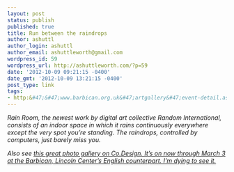 ```yaml
---
layout: post
status: publish
published: true
title: Run between the raindrops
author: ashuttl
author_login: ashuttl
author_email: ashuttleworth@gmail.com
wordpress_id: 59
wordpress_url: http://ashuttleworth.com/?p=59
date: '2012-10-09 09:21:15 -0400'
date_gmt: '2012-10-09 13:21:15 -0400'
post_type: link
tags:
- http:&#47;&#47;www.barbican.org.uk&#47;artgallery&#47;event-detail.asp?ID=13723
---
```

<p><em>Rain Room, the newest work by digital art collective Random International, consists of an indoor space in which it rains continuously everywhere except the very spot you&rsquo;re standing. The raindrops, controlled by computers, just barely miss you.</p>
<p>Also see <a href="http:&#47;&#47;www.fastcodesign.com&#47;1670950&#47;a-room-where-you-can-walk-in-the-rain-but-stay-dry">this great photo gallery on Co.Design. It&rsquo;s on now through March 3 at the Barbican, Lincoln Center&rsquo;s English counterpart. I&rsquo;m dying to see it.</p>
